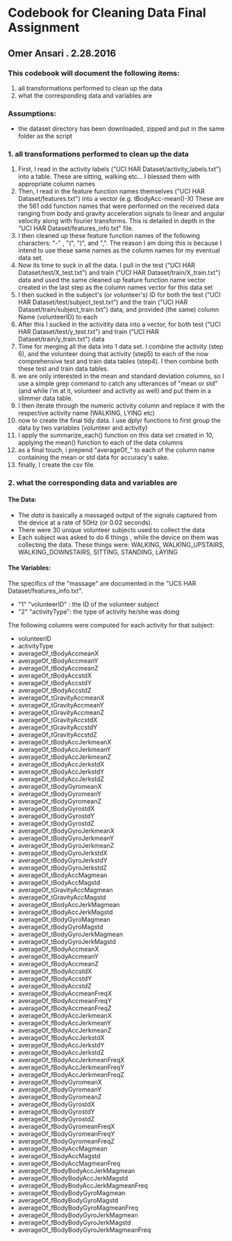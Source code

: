 # Codebook for Cleaning Data Final Assignment
## Omer Ansari . 2.28.2016

### This codebook will document the following items:
  1. all transformations performed to clean up the data
  2. what the corresponding data and variables are

### Assumptions:
* the dataset directory has been downloaded, zipped and put in the same folder as the script



### 1. all transformations performed to clean up the data
1. First, I read in the activity labels ("UCI HAR Dataset/activity_labels.txt") into a table. These are sitting, walking etc... I blessed them with appropriate column names
2. Then, I read in the feature function names themselves ("UCI HAR Dataset/features.txt") into a vector (e.g. tBodyAcc-mean()-X)  These are the 561 odd function names that were performed on the received data ranging from body and gravity acceleration signals to linear and angular velocity along with fourier transforms. This is detailed in depth in the "UCI HAR Dataset/features_info.txt" file.
3. I then cleaned up these feature function names of the following characters: "-" , "(", ")", and ",". The reason I am doing this is because I intend to use these same names as the column names for my eventual data set.
4. Now its time to suck in all the data. I pull in the test ("UCI HAR Dataset/test/X_test.txt") and train ("UCI HAR Dataset/train/X_train.txt") data and used the same cleaned up feature function name vector created in the last step as the column names vector for this data set
5. I then sucked in the subject's (or volunteer's) ID for both the test ("UCI HAR Dataset/test/subject_test.txt") and the train ("UCI HAR Dataset/train/subject_train.txt") data, and provided (the same) column Name (volunteerID) to each
6. After this I sucked in the activitity data into a vector, for both test ("UCI HAR Dataset/test/y_test.txt") and train ("UCI HAR Dataset/train/y_train.txt") data
7.  Time for merging all the data into 1 data set. I combine the activity (step 6), and the volunteer doing that activity (step5) to each of the now comprehensive test and train data tables (step4). I then combine both these test and train data tables.
8.  we are only interested in the mean and standard deviation columns, so I use a simple grep command to catch any utterances of "mean or std" (and while i'm at it, volunteer and activity as well) and put them in a slimmer data table.
9.  I then iterate through the numeric activity column and replace it with the respective activity name (WALKING, LYING etc) 
10.  now to create the final tidy data. I use dplyr functions to first group the data by two variables (volunteer and activity)
11.  I apply the summarize_each() function on this data set created in 10, applying the mean() function to each of the data columns
12.  as a final touch, i prepend "averageOf_" to each of the column name containing the mean or std data for accuracy's sake.
13.  finally, I create the csv file.

### 2. what the corresponding data and variables are
#### The Data:
* The *data* is basically a massaged output of the signals captured from the device at a rate of 50Hz (or 0.02 seconds). 
* There were 30 unique volunteer subjects used to collect the data
* Each subject was asked to do 6 things , while the device on them was collecting the data. These things were: WALKING, WALKING_UPSTAIRS, WALKING_DOWNSTAIRS, SITTING, STANDING, LAYING

#### The Variables:
The specifics of the "massage" are documented in the "UCS HAR Dataset/features_info.txt".

* "1" "volunteerID" : the ID of the volunteer subject
* "2" "activityType": the type of activity he/she was doing

The following columns were computed for each activity for that subject:
* volunteerID
* activityType
* averageOf_tBodyAccmeanX
* averageOf_tBodyAccmeanY
* averageOf_tBodyAccmeanZ
* averageOf_tBodyAccstdX
* averageOf_tBodyAccstdY
* averageOf_tBodyAccstdZ
* averageOf_tGravityAccmeanX
* averageOf_tGravityAccmeanY
* averageOf_tGravityAccmeanZ
* averageOf_tGravityAccstdX
* averageOf_tGravityAccstdY
* averageOf_tGravityAccstdZ
* averageOf_tBodyAccJerkmeanX
* averageOf_tBodyAccJerkmeanY
* averageOf_tBodyAccJerkmeanZ
* averageOf_tBodyAccJerkstdX
* averageOf_tBodyAccJerkstdY
* averageOf_tBodyAccJerkstdZ
* averageOf_tBodyGyromeanX
* averageOf_tBodyGyromeanY
* averageOf_tBodyGyromeanZ
* averageOf_tBodyGyrostdX
* averageOf_tBodyGyrostdY
* averageOf_tBodyGyrostdZ
* averageOf_tBodyGyroJerkmeanX
* averageOf_tBodyGyroJerkmeanY
* averageOf_tBodyGyroJerkmeanZ
* averageOf_tBodyGyroJerkstdX
* averageOf_tBodyGyroJerkstdY
* averageOf_tBodyGyroJerkstdZ
* averageOf_tBodyAccMagmean
* averageOf_tBodyAccMagstd
* averageOf_tGravityAccMagmean
* averageOf_tGravityAccMagstd
* averageOf_tBodyAccJerkMagmean
* averageOf_tBodyAccJerkMagstd
* averageOf_tBodyGyroMagmean
* averageOf_tBodyGyroMagstd
* averageOf_tBodyGyroJerkMagmean
* averageOf_tBodyGyroJerkMagstd
* averageOf_fBodyAccmeanX
* averageOf_fBodyAccmeanY
* averageOf_fBodyAccmeanZ
* averageOf_fBodyAccstdX
* averageOf_fBodyAccstdY
* averageOf_fBodyAccstdZ
* averageOf_fBodyAccmeanFreqX
* averageOf_fBodyAccmeanFreqY
* averageOf_fBodyAccmeanFreqZ
* averageOf_fBodyAccJerkmeanX
* averageOf_fBodyAccJerkmeanY
* averageOf_fBodyAccJerkmeanZ
* averageOf_fBodyAccJerkstdX
* averageOf_fBodyAccJerkstdY
* averageOf_fBodyAccJerkstdZ
* averageOf_fBodyAccJerkmeanFreqX
* averageOf_fBodyAccJerkmeanFreqY
* averageOf_fBodyAccJerkmeanFreqZ
* averageOf_fBodyGyromeanX
* averageOf_fBodyGyromeanY
* averageOf_fBodyGyromeanZ
* averageOf_fBodyGyrostdX
* averageOf_fBodyGyrostdY
* averageOf_fBodyGyrostdZ
* averageOf_fBodyGyromeanFreqX
* averageOf_fBodyGyromeanFreqY
* averageOf_fBodyGyromeanFreqZ
* averageOf_fBodyAccMagmean
* averageOf_fBodyAccMagstd
* averageOf_fBodyAccMagmeanFreq
* averageOf_fBodyBodyAccJerkMagmean
* averageOf_fBodyBodyAccJerkMagstd
* averageOf_fBodyBodyAccJerkMagmeanFreq
* averageOf_fBodyBodyGyroMagmean
* averageOf_fBodyBodyGyroMagstd
* averageOf_fBodyBodyGyroMagmeanFreq
* averageOf_fBodyBodyGyroJerkMagmean
* averageOf_fBodyBodyGyroJerkMagstd
* averageOf_fBodyBodyGyroJerkMagmeanFreq
